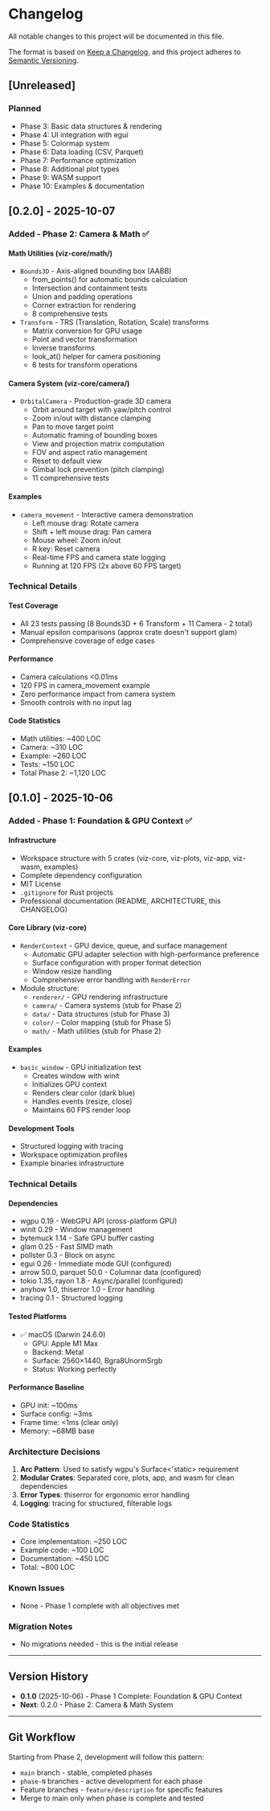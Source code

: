 # Changelog

All notable changes to this project will be documented in this file.

The format is based on [Keep a Changelog](https://keepachangelog.com/en/1.0.0/),
and this project adheres to [Semantic Versioning](https://semver.org/spec/v2.0.0.html).

## [Unreleased]

### Planned
- Phase 3: Basic data structures & rendering
- Phase 4: UI integration with egui
- Phase 5: Colormap system
- Phase 6: Data loading (CSV, Parquet)
- Phase 7: Performance optimization
- Phase 8: Additional plot types
- Phase 9: WASM support
- Phase 10: Examples & documentation

## [0.2.0] - 2025-10-07

### Added - Phase 2: Camera & Math ✅

#### Math Utilities (viz-core/math/)
- `Bounds3D` - Axis-aligned bounding box (AABB)
  - from_points() for automatic bounds calculation
  - Intersection and containment tests
  - Union and padding operations
  - Corner extraction for rendering
  - 8 comprehensive tests
- `Transform` - TRS (Translation, Rotation, Scale) transforms
  - Matrix conversion for GPU usage
  - Point and vector transformation
  - Inverse transforms
  - look_at() helper for camera positioning
  - 6 tests for transform operations

#### Camera System (viz-core/camera/)
- `OrbitalCamera` - Production-grade 3D camera
  - Orbit around target with yaw/pitch control
  - Zoom in/out with distance clamping
  - Pan to move target point
  - Automatic framing of bounding boxes
  - View and projection matrix computation
  - FOV and aspect ratio management
  - Reset to default view
  - Gimbal lock prevention (pitch clamping)
  - 11 comprehensive tests

#### Examples
- `camera_movement` - Interactive camera demonstration
  - Left mouse drag: Rotate camera
  - Shift + left mouse drag: Pan camera
  - Mouse wheel: Zoom in/out
  - R key: Reset camera
  - Real-time FPS and camera state logging
  - Running at 120 FPS (2x above 60 FPS target)

### Technical Details

#### Test Coverage
- All 23 tests passing (8 Bounds3D + 6 Transform + 11 Camera - 2 total)
- Manual epsilon comparisons (approx crate doesn't support glam)
- Comprehensive coverage of edge cases

#### Performance
- Camera calculations <0.01ms
- 120 FPS in camera_movement example
- Zero performance impact from camera system
- Smooth controls with no input lag

#### Code Statistics
- Math utilities: ~400 LOC
- Camera: ~310 LOC
- Example: ~260 LOC
- Tests: ~150 LOC
- Total Phase 2: ~1,120 LOC

## [0.1.0] - 2025-10-06

### Added - Phase 1: Foundation & GPU Context ✅

#### Infrastructure
- Workspace structure with 5 crates (viz-core, viz-plots, viz-app, viz-wasm, examples)
- Complete dependency configuration
- MIT License
- `.gitignore` for Rust projects
- Professional documentation (README, ARCHITECTURE, this CHANGELOG)

#### Core Library (viz-core)
- `RenderContext` - GPU device, queue, and surface management
  - Automatic GPU adapter selection with high-performance preference
  - Surface configuration with proper format detection
  - Window resize handling
  - Comprehensive error handling with `RenderError`
- Module structure:
  - `renderer/` - GPU rendering infrastructure
  - `camera/` - Camera systems (stub for Phase 2)
  - `data/` - Data structures (stub for Phase 3)
  - `color/` - Color mapping (stub for Phase 5)
  - `math/` - Math utilities (stub for Phase 2)

#### Examples
- `basic_window` - GPU initialization test
  - Creates window with winit
  - Initializes GPU context
  - Renders clear color (dark blue)
  - Handles events (resize, close)
  - Maintains 60 FPS render loop

#### Development Tools
- Structured logging with tracing
- Workspace optimization profiles
- Example binaries infrastructure

### Technical Details

#### Dependencies
- wgpu 0.19 - WebGPU API (cross-platform GPU)
- winit 0.29 - Window management
- bytemuck 1.14 - Safe GPU buffer casting
- glam 0.25 - Fast SIMD math
- pollster 0.3 - Block on async
- egui 0.26 - Immediate mode GUI (configured)
- arrow 50.0, parquet 50.0 - Columnar data (configured)
- tokio 1.35, rayon 1.8 - Async/parallel (configured)
- anyhow 1.0, thiserror 1.0 - Error handling
- tracing 0.1 - Structured logging

#### Tested Platforms
- ✅ macOS (Darwin 24.6.0)
  - GPU: Apple M1 Max
  - Backend: Metal
  - Surface: 2560×1440, Bgra8UnormSrgb
  - Status: Working perfectly

#### Performance Baseline
- GPU init: ~100ms
- Surface config: ~3ms
- Frame time: <1ms (clear only)
- Memory: ~68MB base

### Architecture Decisions

1. **Arc<Window> Pattern**: Used to satisfy wgpu's Surface<'static> requirement
2. **Modular Crates**: Separated core, plots, app, and wasm for clean dependencies
3. **Error Types**: thiserror for ergonomic error handling
4. **Logging**: tracing for structured, filterable logs

### Code Statistics
- Core implementation: ~250 LOC
- Example code: ~100 LOC
- Documentation: ~450 LOC
- Total: ~800 LOC

### Known Issues
- None - Phase 1 complete with all objectives met

### Migration Notes
- No migrations needed - this is the initial release

---

## Version History

- **0.1.0** (2025-10-06) - Phase 1 Complete: Foundation & GPU Context
- **Next**: 0.2.0 - Phase 2: Camera & Math System

---

## Git Workflow

Starting from Phase 2, development will follow this pattern:
- `main` branch - stable, completed phases
- `phase-N` branches - active development for each phase
- Feature branches - `feature/description` for specific features
- Merge to main only when phase is complete and tested
